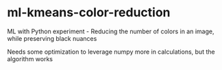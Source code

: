 # ml-kmeans-color-reduction
ML with Python experiment - Reducing the number of colors in an image, while preserving black nuances

Needs some optimization to leverage numpy more in calculations, but the algorithm works